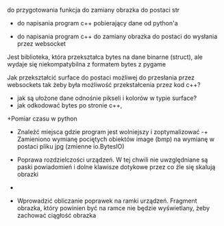 do przygotowania funkcja do zamiany obrazka do postaci str

- do napisania program c++ pobierający dane od python'a

- do napisania program c++ do zamiany obrazka do postaci do wysłania przez websocket

Jest biblioteka, która przekształca bytes na dane binarne (struct), ale wydaje się niekompatybilna z formatem bytes z
pygame

Jak przekształcić surface do postaci możliwej do przesłania przez websockets tak żeby była możliwość przekstałcenia przez kod
c++? 
+ jak są ułożone dane odnośnie pikseli i kolorów w typie surface?
+ jak odkodować bytes po stronie c++, 

+Pomiar czasu w python
- Znaleźć miejsca gdzie program jest wolniejszy i zoptymalizować
-+ Zamieniono wymianę pociętych obiektów image (bmp) na wymianę w postaci pliku jpg (zmienne io.BytesIO)

- Poprawa rozdzielczości urządzeń. W tej chwili nie uwzględniane są paski powiadomień i dolne klawisze dotykowe przez co źle się skalują obrazki
- 
- Wprowadzić obliczanie poprawek na ramki urządzeń. Fragment obrazka, który powinien być na ramce nie będzie wyświetlany, żeby zachować ciągłość obrazka
